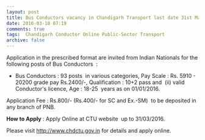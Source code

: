 ```yaml
---
layout: post
title: Bus Conductors vacancy in Chandigarh Transport last date 31st March-2016   
date: 2016-03-18 07:19
comments: true
tags:  Chandigarh Conductor Online Public-Sector Transport 
archive: false
---
```

Application in the prescribed format are invited from Indian Nationals for the following posts of Bus Conductors  :

- Bus Conductors : 93 posts  in various categories, Pay Scale : Rs. 5910 - 20200 grade pay Rs.2400/-, Qualification : 10+2 pass and  (ii) valid Conductor's licence, Age : 18-25  years as on 01/01/2016.

Application Fee : Rs.800/- (Rs.400/- for SC and Ex.-SM)  to be deposited in any branch of PNB.  

**How to Apply** : Apply Online at CTU website  up to 31/03/2016.

Please visit <http://www.chdctu.gov.in> for details and apply online.   
